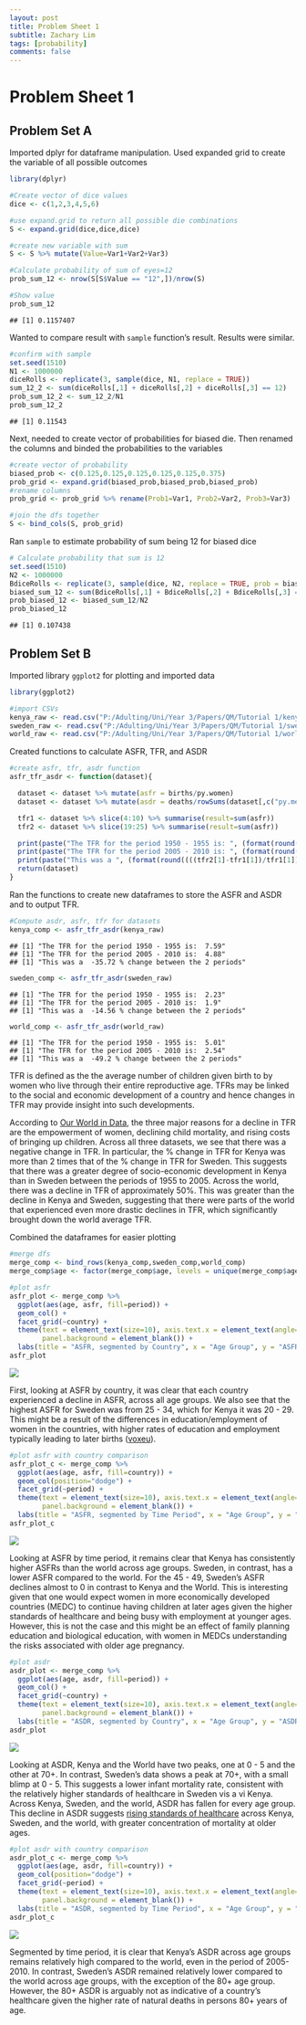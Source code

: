 ```yaml
---
layout: post
title: Problem Sheet 1
subtitle: Zachary Lim
tags: [probability]
comments: false
---
```

Problem Sheet 1
===============

Problem Set A
-------------

Imported dplyr for dataframe manipulation. Used expanded grid to create the variable of all possible outcomes

``` r
library(dplyr)

#Create vector of dice values
dice <- c(1,2,3,4,5,6)

#use expand.grid to return all possible die combinations
S <- expand.grid(dice,dice,dice)

#create new variable with sum
S <- S %>% mutate(Value=Var1+Var2+Var3)

#Calculate probability of sum of eyes=12 
prob_sum_12 <- nrow(S[S$Value == "12",])/nrow(S)

#Show value
prob_sum_12
```

    ## [1] 0.1157407

Wanted to compare result with `sample` function’s result. Results were similar. 

``` r
#confirm with sample
set.seed(1510)
N1 <- 1000000
diceRolls <- replicate(3, sample(dice, N1, replace = TRUE))
sum_12_2 <- sum(diceRolls[,1] + diceRolls[,2] + diceRolls[,3] == 12)
prob_sum_12_2 <- sum_12_2/N1
prob_sum_12_2
```

    ## [1] 0.11543

Next, needed to create vector of probabilities for biased die. Then renamed the columns and binded the probabilities to the variables

``` r
#create vector of probability
biased_prob <- c(0.125,0.125,0.125,0.125,0.125,0.375)
prob_grid <- expand.grid(biased_prob,biased_prob,biased_prob)
#rename columns 
prob_grid <- prob_grid %>% rename(Prob1=Var1, Prob2=Var2, Prob3=Var3)

#join the dfs together
S <- bind_cols(S, prob_grid)
```

Ran `sample` to estimate probability of sum being 12 for biased dice

``` r
# Calculate probability that sum is 12 
set.seed(1510)
N2 <- 1000000
BdiceRolls <- replicate(3, sample(dice, N2, replace = TRUE, prob = biased_prob))
biased_sum_12 <- sum(BdiceRolls[,1] + BdiceRolls[,2] + BdiceRolls[,3] == 12)
prob_biased_12 <- biased_sum_12/N2
prob_biased_12
```

    ## [1] 0.107438

Problem Set B
-------------

Imported library `ggplot2` for plotting and imported data

``` r
library(ggplot2)

#import CSVs
kenya_raw <- read.csv("P:/Adulting/Uni/Year 3/Papers/QM/Tutorial 1/kenya.csv")
sweden_raw <- read.csv("P:/Adulting/Uni/Year 3/Papers/QM/Tutorial 1/sweden.csv")
world_raw <- read.csv("P:/Adulting/Uni/Year 3/Papers/QM/Tutorial 1/world.csv")
```

Created functions to calculate ASFR, TFR, and ASDR

``` r
#create asfr, tfr, asdr function 
asfr_tfr_asdr <- function(dataset){

  dataset <- dataset %>% mutate(asfr = births/py.women)
  dataset <- dataset %>% mutate(asdr = deaths/rowSums(dataset[,c("py.men","py.women")]))

  tfr1 <- dataset %>% slice(4:10) %>% summarise(result=sum(asfr))
  tfr2 <- dataset %>% slice(19:25) %>% summarise(result=sum(asfr))

  print(paste("The TFR for the period 1950 - 1955 is: ", (format(round((tfr1[1]*5),2)))))
  print(paste("The TFR for the period 2005 - 2010 is: ", (format(round((tfr2[1]*5),2)))))
  print(paste("This was a ", (format(round((((tfr2[1]-tfr1[1])/tfr1[1])*100),2))), "% change between the 2 periods"))
  return(dataset)
}
```

Ran the functions to create new dataframes to store the ASFR and ASDR and to output TFR.

``` r
#Compute asdr, asfr, tfr for datasets
kenya_comp <- asfr_tfr_asdr(kenya_raw)
```

    ## [1] "The TFR for the period 1950 - 1955 is:  7.59"
    ## [1] "The TFR for the period 2005 - 2010 is:  4.88"
    ## [1] "This was a  -35.72 % change between the 2 periods"

``` r
sweden_comp <- asfr_tfr_asdr(sweden_raw)
```

    ## [1] "The TFR for the period 1950 - 1955 is:  2.23"
    ## [1] "The TFR for the period 2005 - 2010 is:  1.9"
    ## [1] "This was a  -14.56 % change between the 2 periods"

``` r
world_comp <- asfr_tfr_asdr(world_raw)
```

    ## [1] "The TFR for the period 1950 - 1955 is:  5.01"
    ## [1] "The TFR for the period 2005 - 2010 is:  2.54"
    ## [1] "This was a  -49.2 % change between the 2 periods"

TFR is defined as the the average number of children given birth to by women who live through their entire reproductive age. TFRs may be linked to the social and economic development of a country and hence changes in TFR may provide insight into such developments.

According to [Our World in Data](https://ourworldindata.org/fertility-rate), the three major reasons for a decline in TFR are the empowerment of women, declining child mortality, and rising costs of bringing up children. Across all three datasets, we see that there was a negative change in TFR. In particular, the % change in TFR for Kenya was more than 2 times that of the % change in TFR for Sweden. This suggests that there was a greater degree of socio-economic development in Kenya than in Sweden between the periods of 1955 to 2005. Across the world, there was a decline in TFR of approximately 50%. This was greater than the decline in Kenya and Sweden, suggesting that there were parts of the world that experienced even more drastic declines in TFR, which significantly brought down the world average TFR.

Combined the dataframes for easier plotting

``` r
#merge dfs
merge_comp <- bind_rows(kenya_comp,sweden_comp,world_comp)
merge_comp$age <- factor(merge_comp$age, levels = unique(merge_comp$age))
```

``` r
#plot asfr
asfr_plot <- merge_comp %>%
  ggplot(aes(age, asfr, fill=period)) +
  geom_col() +
  facet_grid(~country) +
  theme(text = element_text(size=10), axis.text.x = element_text(angle=90, hjust=1),
        panel.background = element_blank()) +
  labs(title = "ASFR, segmented by Country", x = "Age Group", y = "ASFR") 
asfr_plot
```

![](WriteUp_files/figure-markdown_github/unnamed-chunk-9-1.png)

First, looking at ASFR by country, it was clear that each country experienced a decline in ASFR, across all age groups. We also see that the highest ASFR for Sweden was from 25 - 34, which for Kenya it was 20 - 29. This might be a result of the differences in education/employment of women in the countries, with higher rates of education and employment typically leading to later births ([voxeu](https://voxeu.org/article/jobs-and-kids-female-employment-and-fertility-rural-china)).

``` r
#plot asfr with country comparison
asfr_plot_c <- merge_comp %>%
  ggplot(aes(age, asfr, fill=country)) +
  geom_col(position="dodge") +
  facet_grid(~period) +
  theme(text = element_text(size=10), axis.text.x = element_text(angle=90, hjust=1),
        panel.background = element_blank()) +
  labs(title = "ASFR, segmented by Time Period", x = "Age Group", y = "ASFR") 
asfr_plot_c
```

![](WriteUp_files/figure-markdown_github/unnamed-chunk-10-1.png)

Looking at ASFR by time period, it remains clear that Kenya has consistently higher ASFRs than the world across age groups. Sweden, in contrast, has a lower ASFR compared to the world. For the 45 - 49, Sweden’s ASFR declines almost to 0 in contrast to Kenya and the World. This is interesting given that one would expect women in more economically developed countries (MEDC) to continue having children at later ages given the higher standards of healthcare and being busy with employment at younger ages. However, this is not the case and this might be an effect of family planning education and biological education, with women in MEDCs understanding the risks associated with older age pregnancy.

``` r
#plot asdr
asdr_plot <- merge_comp %>%
  ggplot(aes(age, asdr, fill=period)) +
  geom_col() +
  facet_grid(~country) +
  theme(text = element_text(size=10), axis.text.x = element_text(angle=90, hjust=1), 
        panel.background = element_blank()) +
  labs(title = "ASDR, segmented by Country", x = "Age Group", y = "ASDR") 
asdr_plot
```

![](WriteUp_files/figure-markdown_github/unnamed-chunk-11-1.png)

Looking at ASDR, Kenya and the World have two peaks, one at 0 - 5 and the other at 70+. In contrast, Sweden’s data shows a peak at 70+, with a small blimp at 0 - 5. This suggests a lower infant mortality rate, consistent with the relatively higher standards of healthcare in Sweden vis a vi Kenya. Across Kenya, Sweden, and the world, ASDR has fallen for every age group. This decline in ASDR suggests [rising standards of healthcare](https://www.nber.org/digest/mar02/w8556.html) across Kenya, Sweden, and the world, with greater concentration of mortality at older ages.

``` r
#plot asdr with country comparison
asdr_plot_c <- merge_comp %>%
  ggplot(aes(age, asdr, fill=country)) +
  geom_col(position="dodge") +
  facet_grid(~period) +
  theme(text = element_text(size=10), axis.text.x = element_text(angle=90, hjust=1),
        panel.background = element_blank()) +
  labs(title = "ASDR, segmented by Time Period", x = "Age Group", y = "ASDR") 
asdr_plot_c
```

![](WriteUp_files/figure-markdown_github/unnamed-chunk-12-1.png)

Segmented by time period, it is clear that Kenya’s ASDR across age groups remains relatively high compared to the world, even in the period of 2005-2010. In contrast, Sweden’s ASDR remained relatively lower compared to the world across age groups, with the exception of the 80+ age group. However, the 80+ ASDR is arguably not as indicative of a country’s healthcare given the higher rate of natural deaths in persons 80+ years of age.